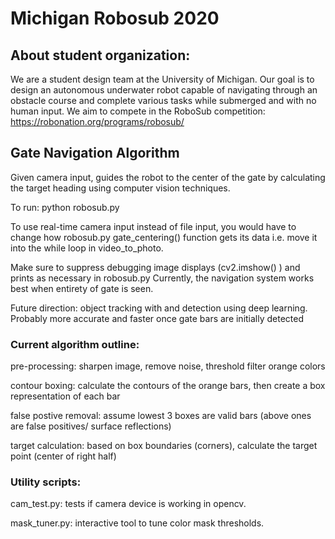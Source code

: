 # Michigan Robosub 2020

## About student organization:
We are a student design team at the University of Michigan. Our goal is to design an
autonomous underwater robot capable of navigating through an obstacle course and
complete various tasks while submerged and with no human input. We aim to compete
in the RoboSub competition: https://robonation.org/programs/robosub/

## Gate Navigation Algorithm
Given camera input, guides the robot to the center of the gate by calculating the target
heading using computer vision techniques.

To run:
	python robosub.py

To use real-time camera input instead of file input, you would have to change how robosub.py 
gate_centering() function gets its data i.e. move it into the while loop in video_to_photo.

Make sure to suppress debugging image displays (cv2.imshow() ) and prints as necessary in robosub.py
Currently, the navigation system works best when entirety of gate is seen.

Future direction: object tracking with and detection using deep learning.
Probably more accurate and faster once gate bars are initially detected

### Current algorithm outline:

pre-processing:
	sharpen image, remove noise, threshold filter orange colors

contour boxing:
	calculate the contours of the orange bars, then create a box representation of each bar

false postive removal:
	assume lowest 3 boxes are valid bars (above ones are false positives/ surface reflections)

target calculation:
	based on box boundaries (corners), calculate the target point (center of right half)
	
### Utility scripts:
cam_test.py: tests if camera device is working in opencv.

mask_tuner.py: interactive tool to tune color mask thresholds.
